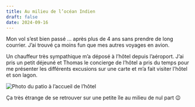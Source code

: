 ```yaml
---
title: Au milieu de l’océan Indien
draft: false
date: 2024-09-16
---
```

Mon vol s’est bien passé … après plus de 4 ans sans prendre de long courrier. J’ai trouvé ça moins fun que mes autres voyages en avion.

Un chauffeur très sympathique m’a déposé à l’hôtel depuis l’aéroport. J’ai pris un petit déjeuné et Thomas le concierge de l’hôtel a pris du temps pour me présenter les différents excusions sur une carte et m’a fait visiter l’hôtel et son lagon.

![Photo du patio à l’accueil de l’hôtel](/public/img/img_2554.jpeg "Photo du patio à l’accueil de l’hôtel")

Ça très étrange de se retrouver sur une petite île au milieu de nul part 😉
